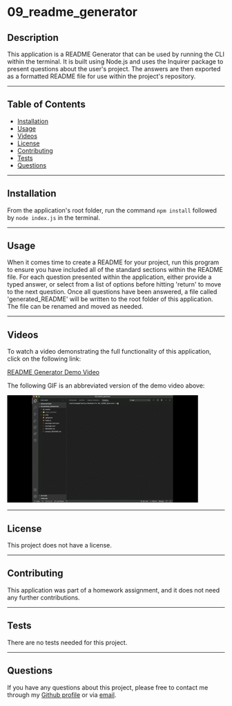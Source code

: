 # 09_readme_generator

## Description

This application is a README Generator that can be used by running the CLI within the terminal. It is built using Node.js and uses the Inquirer package to present questions about the user's project. The answers are then exported as a formatted README file for use within the project's repository.

-----

## Table of Contents

* [Installation](#installation)
* [Usage](#usage)
* [Videos](#videos)
* [License](#license)
* [Contributing](#contributing)
* [Tests](#tests)
* [Questions](#questions)

-----

## Installation

From the application's root folder, run the command `npm install` followed by `node index.js` in the terminal.

-----

## Usage

When it comes time to create a README for your project, run this program to ensure you have included all of the standard sections within the README file. For each question presented within the application, either provide a typed answer, or select from a list of options before hitting 'return' to move to the next question. Once all questions have been answered, a file called 'generated_README' will be written to the root folder of this application. The file can be renamed and moved as needed.

-----

## Videos

To watch a video demonstrating the full functionality of this application, click on the following link:

[README Generator Demo Video](https://drive.google.com/file/d/197W6_kaPPxFe_pOWg9K3FGI8j35as9J-/view?usp=sharing)

The following GIF is an abbreviated version of the demo video above:

![README Generator Demo GIF](./assets/videos/README_generator_demo.gif)

-----

## License

This project does not have a license.

-----

## Contributing

This application was part of a homework assignment, and it does not need any further contributions.

-----

## Tests

There are no tests needed for this project.

-----

## Questions

If you have any questions about this project, please free to contact me through my [Github profile](https://github.com/timothykemp) or via [email](mailto:timothymichaelkemp@gmail.com).
  
